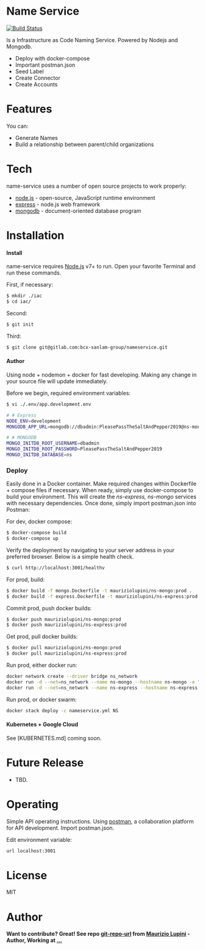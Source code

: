 # Name Service

[![Build Status](https://travis-ci.org/joemccann/dillinger.svg?branch=master)](https://travis-ci.org/)

Is a Infrastructure as Code Naming Service.
Powered by Nodejs and Mongodb.

  - Deploy with docker-compose 
  - Important postman.json
  - Seed Label
  - Create Connector
  - Create Accounts

# Features

You can:
  - Generate Names
  - Build a relationship between parent/child organizations
  

# Tech

name-service uses a number of open source projects to work properly:

* [node.js] - open-source, JavaScript runtime environment 
* [express] - node.js web framework
* [mongodb] - document-oriented database program

# Installation


#### Install

name-service requires [Node.js](https://nodejs.org/) v7+ to run.
Open your favorite Terminal and run these commands.

First, if necessary:
```sh
$ mkdir ./iac
$ cd iac/
```
Second:
```sh
$ git init
```
Third:
```sh
$ git clone git@gitlab.com:bcx-sanlam-group/nameservice.git
```


#### Author

Using node + nodemon + docker for fast developing. Making any change in your source file will update immediately.

Before we begin, required environment variables:
```sh
$ vi ./.env/app.development.env

# # Express
NODE_ENV=development
MONGODB_APP_URL=mongodb://dbadmin:PleasePassTheSaltAndPepper2019@ns-mongo:27018/ns?authSource=admin

# # MONGODB
MONGO_INITDB_ROOT_USERNAME=dbadmin
MONGO_INITDB_ROOT_PASSWORD=PleasePassTheSaltAndPepper2019
MONGO_INITDB_DATABASE=ns
```


### Deploy

Easily done in a Docker container.
Make required changes within Dockerfile + compose files if necessary. When ready, simply use docker-compose to build your environment.
This will create the *ns-express, ns-mongo* services with necessary dependencies.
Once done, simply import postman.json into Postman:

For dev, docker compose:
```sh
$ docker-compose build
$ docker-compose up
```

Verify the deployment by navigating to your server address in your preferred browser. Below is a simple health check. 


```sh
$ curl http://localhost:3001/healthv
```

For prod, build:
```sh
$ docker build -f mongo.Dockerfile -t mauriziolupini/ns-mongo:prod .
$ docker build -f express.Dockerfile -t mauriziolupini/ns-express:prod .
```

Commit prod, push docker builds:
```sh
$ docker push mauriziolupini/ns-mongo:prod
$ docker push mauriziolupini/ns-express:prod
```

Get prod, pull docker builds:
```sh
$ docker pull mauriziolupini/ns-mongo:prod
$ docker pull mauriziolupini/ns-express:prod
```

Run prod, either docker run:
```sh
docker network create --driver bridge ns_network
docker run -d --net=ns_network --name ns-mongo --hostname ns-mongo -e "MONGO_INITDB_ROOT_USERNAME=" -e "MONGO_INITDB_ROOT_PASSWORD=" -e "MONGO_INITDB_DATABASE=" -p 37017:27017 mauriziolupini/ns-mongo:prod
docker run -d --net=ns_network --name ns-express --hostname ns-express -e "NODE_ENV=" -e "MONGODB_APP_URL=" -p 3000:3000 mauriziolupini/ns-express:prod
```

Run prod, or docker swarm:
```sh
docker stack deploy -c nameservice.yml NS
```


#### Kubernetes + Google Cloud

See [KUBERNETES.md] coming soon.


# Future Release

  - TBD.


# Operating
Simple API operating instructions. Using [postman], a collaboration platform for API development. Import postman.json. 

Edit environment variable:
```sh
url localhost:3001
```

# License

MIT

# Author
**Want to contribute? Great! See repo [git-repo-url] from [Maurizio Lupini][mo]    -Author, Working at [...][linkIn]**


   [mo]: <https://github.com/molupini>
   [linkIn]: <https://za.linkedin.com/in/mauriziolupini>
   [git-repo-url]: <https://gitlab.com/bcx-sanlam-group/nameservice.git>
   [node.js]: <http://nodejs.org>
   [express]: <http://expressjs.com>
   [mongodb]: <https://www.mongodb.com/>
   [postman]: <https://www.getpostman.com/>
